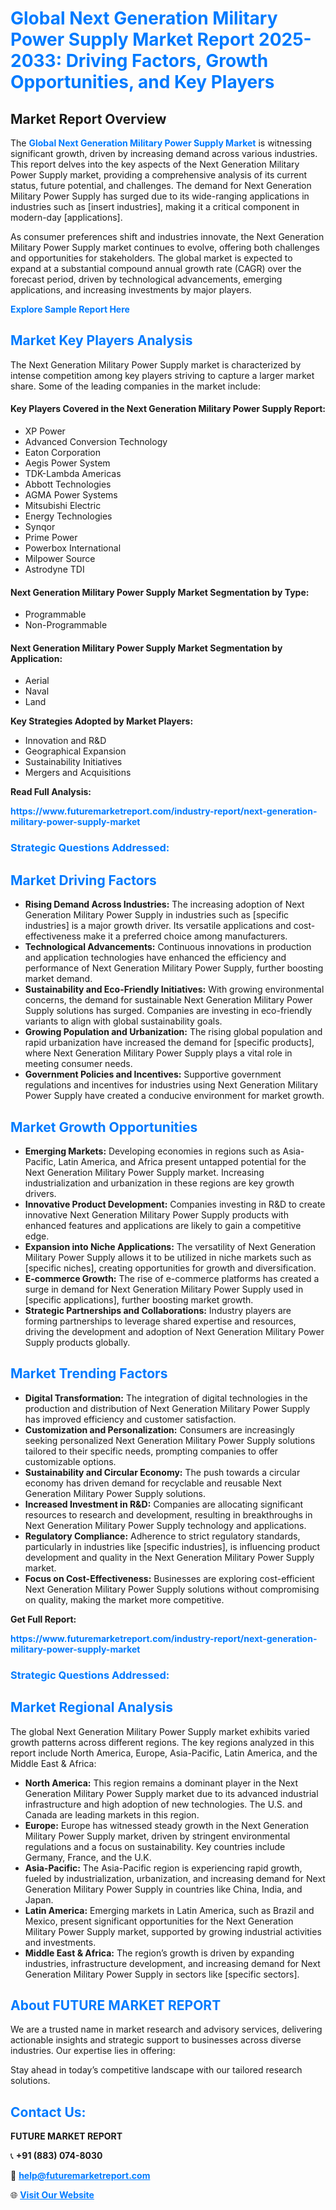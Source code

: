<h1 style="color: #007BFF;">Global Next Generation Military Power Supply Market Report 2025-2033: Driving Factors, Growth Opportunities, and Key Players</h1>

<section id="overview">
<h2>Market Report Overview</h2>
<p>The <a href="https://www.futuremarketreport.com/industry-report/next-generation-military-power-supply-market" style="color: #007BFF; text-decoration: none;"><strong>Global Next Generation Military Power Supply Market</strong></a> is witnessing significant growth, driven by increasing demand across various industries. This report delves into the key aspects of the Next Generation Military Power Supply market, providing a comprehensive analysis of its current status, future potential, and challenges. The demand for Next Generation Military Power Supply has surged due to its wide-ranging applications in industries such as [insert industries], making it a critical component in modern-day [applications].</p>
<p>As consumer preferences shift and industries innovate, the Next Generation Military Power Supply market continues to evolve, offering both challenges and opportunities for stakeholders. The global market is expected to expand at a substantial compound annual growth rate (CAGR) over the forecast period, driven by technological advancements, emerging applications, and increasing investments by major players.</p>
</section>

<section id="overview">
<p><a href="https://www.futuremarketreport.com/request-sample/reportId=58827" style="color: #007BFF; text-decoration: none;"><strong>Explore Sample Report Here</strong></a></p>
</section>

<section id="key-players">
<h2 style="color: #007BFF;">Market Key Players Analysis</h2>
<p>The Next Generation Military Power Supply market is characterized by intense competition among key players striving to capture a larger market share. Some of the leading companies in the market include:</p>
<h4>Key Players Covered in the Next Generation Military Power Supply Report:</h4>
<ul><li>XP Power</li><li>Advanced Conversion Technology</li><li>Eaton Corporation</li><li>Aegis Power System</li><li>TDK-Lambda Americas</li><li>Abbott Technologies</li><li>AGMA Power Systems</li><li>Mitsubishi Electric</li><li>Energy Technologies</li><li>Synqor</li><li>Prime Power</li><li>Powerbox International</li><li>Milpower Source</li><li>Astrodyne TDI</li></ul>
<h4>Next Generation Military Power Supply Market Segmentation by Type:</h4>
<ul><li>Programmable</li><li>Non-Programmable</li></ul>

<h4>Next Generation Military Power Supply Market Segmentation by Application:</h4>
<ul><li>Aerial</li><li>Naval</li><li>Land</li></ul>
<p><strong>Key Strategies Adopted by Market Players:</strong></p>
<ul>
<li>Innovation and R&D</li>
<li>Geographical Expansion</li>
<li>Sustainability Initiatives</li>
<li>Mergers and Acquisitions</li>
</ul>
</section>

<section>
<p><strong>Read Full Analysis: </strong></p><a href="https://www.futuremarketreport.com/industry-report/next-generation-military-power-supply-market" style="color: #007BFF; text-decoration: none;"><strong>https://www.futuremarketreport.com/industry-report/next-generation-military-power-supply-market</strong></a>
<h3 style="color: #007BFF;">Strategic Questions Addressed:</h3>
</section>

<section id="driving-factors">
<h2 style="color: #007BFF;">Market Driving Factors</h2>
<ul>
<li><strong>Rising Demand Across Industries:</strong> The increasing adoption of Next Generation Military Power Supply in industries such as [specific industries] is a major growth driver. Its versatile applications and cost-effectiveness make it a preferred choice among manufacturers.</li>
<li><strong>Technological Advancements:</strong> Continuous innovations in production and application technologies have enhanced the efficiency and performance of Next Generation Military Power Supply, further boosting market demand.</li>
<li><strong>Sustainability and Eco-Friendly Initiatives:</strong> With growing environmental concerns, the demand for sustainable Next Generation Military Power Supply solutions has surged. Companies are investing in eco-friendly variants to align with global sustainability goals.</li>
<li><strong>Growing Population and Urbanization:</strong> The rising global population and rapid urbanization have increased the demand for [specific products], where Next Generation Military Power Supply plays a vital role in meeting consumer needs.</li>
<li><strong>Government Policies and Incentives:</strong> Supportive government regulations and incentives for industries using Next Generation Military Power Supply have created a conducive environment for market growth.</li>
</ul>
</section>

<section id="growth-opportunities">
<h2 style="color: #007BFF;">Market Growth Opportunities</h2>
<ul>
<li><strong>Emerging Markets:</strong> Developing economies in regions such as Asia-Pacific, Latin America, and Africa present untapped potential for the Next Generation Military Power Supply market. Increasing industrialization and urbanization in these regions are key growth drivers.</li>
<li><strong>Innovative Product Development:</strong> Companies investing in R&D to create innovative Next Generation Military Power Supply products with enhanced features and applications are likely to gain a competitive edge.</li>
<li><strong>Expansion into Niche Applications:</strong> The versatility of Next Generation Military Power Supply allows it to be utilized in niche markets such as [specific niches], creating opportunities for growth and diversification.</li>
<li><strong>E-commerce Growth:</strong> The rise of e-commerce platforms has created a surge in demand for Next Generation Military Power Supply used in [specific applications], further boosting market growth.</li>
<li><strong>Strategic Partnerships and Collaborations:</strong> Industry players are forming partnerships to leverage shared expertise and resources, driving the development and adoption of Next Generation Military Power Supply products globally.</li>
</ul>
</section>

<section id="trending-factors">
<h2 style="color: #007BFF;">Market Trending Factors</h2>
<ul>
<li><strong>Digital Transformation:</strong> The integration of digital technologies in the production and distribution of Next Generation Military Power Supply has improved efficiency and customer satisfaction.</li>
<li><strong>Customization and Personalization:</strong> Consumers are increasingly seeking personalized Next Generation Military Power Supply solutions tailored to their specific needs, prompting companies to offer customizable options.</li>
<li><strong>Sustainability and Circular Economy:</strong> The push towards a circular economy has driven demand for recyclable and reusable Next Generation Military Power Supply solutions.</li>
<li><strong>Increased Investment in R&D:</strong> Companies are allocating significant resources to research and development, resulting in breakthroughs in Next Generation Military Power Supply technology and applications.</li>
<li><strong>Regulatory Compliance:</strong> Adherence to strict regulatory standards, particularly in industries like [specific industries], is influencing product development and quality in the Next Generation Military Power Supply market.</li>
<li><strong>Focus on Cost-Effectiveness:</strong> Businesses are exploring cost-efficient Next Generation Military Power Supply solutions without compromising on quality, making the market more competitive.</li>
</ul>
</section>

<section>
<p><strong>Get Full Report: </strong></p><a href="https://www.futuremarketreport.com/industry-report/next-generation-military-power-supply-market" style="color: #007BFF; text-decoration: none;"><strong>https://www.futuremarketreport.com/industry-report/next-generation-military-power-supply-market</strong></a>
<h3 style="color: #007BFF;">Strategic Questions Addressed:</h3>
</section>


<section id="regional-analysis">
<h2 style="color: #007BFF;">Market Regional Analysis</h2>
<p>The global Next Generation Military Power Supply market exhibits varied growth patterns across different regions. The key regions analyzed in this report include North America, Europe, Asia-Pacific, Latin America, and the Middle East & Africa:</p>
<ul>
<li><strong>North America:</strong> This region remains a dominant player in the Next Generation Military Power Supply market due to its advanced industrial infrastructure and high adoption of new technologies. The U.S. and Canada are leading markets in this region.</li>
<li><strong>Europe:</strong> Europe has witnessed steady growth in the Next Generation Military Power Supply market, driven by stringent environmental regulations and a focus on sustainability. Key countries include Germany, France, and the U.K.</li>
<li><strong>Asia-Pacific:</strong> The Asia-Pacific region is experiencing rapid growth, fueled by industrialization, urbanization, and increasing demand for Next Generation Military Power Supply in countries like China, India, and Japan.</li>
<li><strong>Latin America:</strong> Emerging markets in Latin America, such as Brazil and Mexico, present significant opportunities for the Next Generation Military Power Supply market, supported by growing industrial activities and investments.</li>
<li><strong>Middle East & Africa:</strong> The region’s growth is driven by expanding industries, infrastructure development, and increasing demand for Next Generation Military Power Supply in sectors like [specific sectors].</li>
</ul>
</section>

<footer>
<h2 style="color: #007BFF;">About FUTURE MARKET REPORT</h2>
<p>We are a trusted name in market research and advisory services, delivering actionable insights and strategic support to businesses across diverse industries. Our expertise lies in offering:</p>

<p>Stay ahead in today’s competitive landscape with our tailored research solutions.</p>

<h2 style="color: #007BFF;">Contact Us:</h2>
<p><strong>FUTURE MARKET REPORT</strong></p>
<p>📞 <strong>+91 (883) 074-8030</strong></p>
<p>📧 <strong><a href="mailto:help@futuremarketreport.com" style="color: #007BFF;">help@futuremarketreport.com</a></strong></p>
<p>🌐 <strong><a href="https://www.futuremarketreport.com/" style="color: #007BFF;">Visit Our Website</a></strong></p>
</footer>